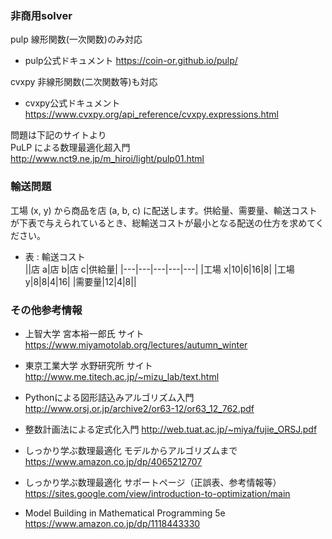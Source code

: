 ### 非商用solver

pulp 線形関数(一次関数)のみ対応  
- pulp公式ドキュメント
https://coin-or.github.io/pulp/

cvxpy 非線形関数(二次関数等)も対応  

- cvxpy公式ドキュメント
https://www.cvxpy.org/api_reference/cvxpy.expressions.html

問題は下記のサイトより  
PuLP による数理最適化超入門  
http://www.nct9.ne.jp/m_hiroi/light/pulp01.html

### 輸送問題
工場 (x, y) から商品を店 (a, b, c) に配送します。供給量、需要量、輸送コストが下表で与えられているとき、総輸送コストが最小となる配送の仕方を求めてください。  

- 表 : 輸送コスト  
||店 a|店 b|店 c|供給量|
|---|---|---|---|---|
|工場 x|10|6|16|8|
|工場 y|8|8|4|16|
|需要量|12|4|8||

### その他参考情報

- 上智大学 宮本裕一郎氏 サイト  
https://www.miyamotolab.org/lectures/autumn_winter

- 東京工業大学 水野研究所 サイト
http://www.me.titech.ac.jp/~mizu_lab/text.html

- Pythonによる図形詰込みアルゴリズム入門
http://www.orsj.or.jp/archive2/or63-12/or63_12_762.pdf

- 整数計画法による定式化入門
http://web.tuat.ac.jp/~miya/fujie_ORSJ.pdf

- しっかり学ぶ数理最適化 モデルからアルゴリズムまで
https://www.amazon.co.jp/dp/4065212707

- しっかり学ぶ数理最適化 サポートページ（正誤表、参考情報等）
https://sites.google.com/view/introduction-to-optimization/main

- Model Building in Mathematical Programming 5e
https://www.amazon.co.jp/dp/1118443330